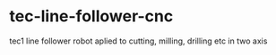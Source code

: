 # tec-line-follower-cnc
tec1 line follower robot aplied to cutting, milling, drilling etc in two axis
